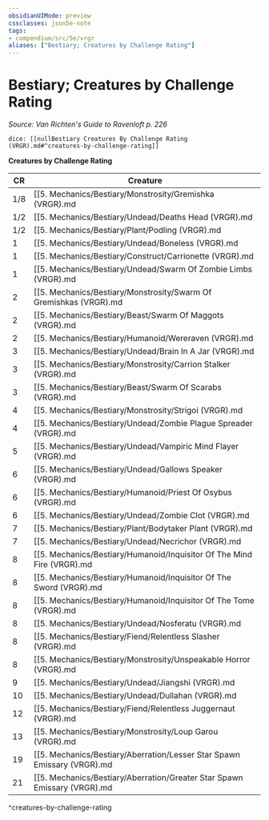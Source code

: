 ```yaml
---
obsidianUIMode: preview
cssclasses: json5e-note
tags:
- compendium/src/5e/vrgr
aliases: ["Bestiary; Creatures by Challenge Rating"]
---
```

# Bestiary; Creatures by Challenge Rating
*Source: Van Richten's Guide to Ravenloft p. 226* 

`dice: [[nullBestiary Creatures By Challenge Rating (VRGR).md#^creatures-by-challenge-rating]]`

**Creatures by Challenge Rating**

| CR | Creature |
|----|----------|
| 1/8 | [[5. Mechanics/Bestiary/Monstrosity/Gremishka (VRGR).md|Gremishka]] |
| 1/2 | [[5. Mechanics/Bestiary/Undead/Deaths Head (VRGR).md|Death's head]] |
| 1/2 | [[5. Mechanics/Bestiary/Plant/Podling (VRGR).md|Podling]] |
| 1 | [[5. Mechanics/Bestiary/Undead/Boneless (VRGR).md|Boneless]] |
| 1 | [[5. Mechanics/Bestiary/Construct/Carrionette (VRGR).md|Carrionette]] |
| 1 | [[5. Mechanics/Bestiary/Undead/Swarm Of Zombie Limbs (VRGR).md|Swarm of zombie limbs]] |
| 2 | [[5. Mechanics/Bestiary/Monstrosity/Swarm Of Gremishkas (VRGR).md|Swarm of gremishkas]] |
| 2 | [[5. Mechanics/Bestiary/Beast/Swarm Of Maggots (VRGR).md|Swarm of maggots]] |
| 2 | [[5. Mechanics/Bestiary/Humanoid/Wereraven (VRGR).md|Wereraven]] |
| 3 | [[5. Mechanics/Bestiary/Undead/Brain In A Jar (VRGR).md|Brain in a jar]] |
| 3 | [[5. Mechanics/Bestiary/Monstrosity/Carrion Stalker (VRGR).md|Carrion stalker]] |
| 3 | [[5. Mechanics/Bestiary/Beast/Swarm Of Scarabs (VRGR).md|Swarm of scarabs]] |
| 4 | [[5. Mechanics/Bestiary/Monstrosity/Strigoi (VRGR).md|Strigoi]] |
| 4 | [[5. Mechanics/Bestiary/Undead/Zombie Plague Spreader (VRGR).md|Zombie plague spreader]] |
| 5 | [[5. Mechanics/Bestiary/Undead/Vampiric Mind Flayer (VRGR).md|Vampiric mind flayer]] |
| 6 | [[5. Mechanics/Bestiary/Undead/Gallows Speaker (VRGR).md|Gallows speaker]] |
| 6 | [[5. Mechanics/Bestiary/Humanoid/Priest Of Osybus (VRGR).md|Priest of Osybus]] |
| 6 | [[5. Mechanics/Bestiary/Undead/Zombie Clot (VRGR).md|Zombie clot]] |
| 7 | [[5. Mechanics/Bestiary/Plant/Bodytaker Plant (VRGR).md|Bodytaker plant]] |
| 7 | [[5. Mechanics/Bestiary/Undead/Necrichor (VRGR).md|Necrichor]] |
| 8 | [[5. Mechanics/Bestiary/Humanoid/Inquisitor Of The Mind Fire (VRGR).md|Inquisitor of the Mind Fire]] |
| 8 | [[5. Mechanics/Bestiary/Humanoid/Inquisitor Of The Sword (VRGR).md|Inquisitor of the Sword]] |
| 8 | [[5. Mechanics/Bestiary/Humanoid/Inquisitor Of The Tome (VRGR).md|Inquisitor of the Tome]] |
| 8 | [[5. Mechanics/Bestiary/Undead/Nosferatu (VRGR).md|Nosferatu]] |
| 8 | [[5. Mechanics/Bestiary/Fiend/Relentless Slasher (VRGR).md|Relentless slasher]] |
| 8 | [[5. Mechanics/Bestiary/Monstrosity/Unspeakable Horror (VRGR).md|Unspeakable horror]] |
| 9 | [[5. Mechanics/Bestiary/Undead/Jiangshi (VRGR).md|Jiangshi]] |
| 10 | [[5. Mechanics/Bestiary/Undead/Dullahan (VRGR).md|Dullahan]] |
| 12 | [[5. Mechanics/Bestiary/Fiend/Relentless Juggernaut (VRGR).md|Relentless juggernaut]] |
| 13 | [[5. Mechanics/Bestiary/Monstrosity/Loup Garou (VRGR).md|Loup garou]] |
| 19 | [[5. Mechanics/Bestiary/Aberration/Lesser Star Spawn Emissary (VRGR).md|Lesser star spawn emissary]] |
| 21 | [[5. Mechanics/Bestiary/Aberration/Greater Star Spawn Emissary (VRGR).md|Greater star spawn emissary]] |
^creatures-by-challenge-rating